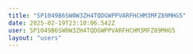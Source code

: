 ```yaml
---
title: "SP1049B6SW0W3ZH4TQDGWPPVARFHCHM3MFZ89MHG5"
date: 2025-02-19T23:10:06.542Z
user: SP1049B6SW0W3ZH4TQDGWPPVARFHCHM3MFZ89MHG5
layout: "users"
---
```

    